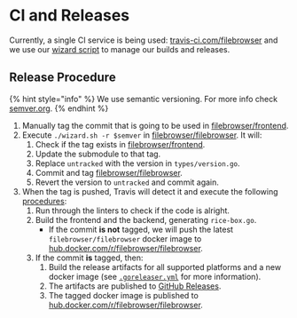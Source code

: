 # CI and Releases

Currently, a single CI service is being used: [travis-ci.com/filebrowser](https://travis-ci.com/filebrowser) and we use our [wizard script](https://github.com/filebrowser/filebrowser/blob/master/wizard.sh) to manage our builds and releases.

## Release Procedure

{% hint style="info" %}
We use semantic versioning. For more info check [semver.org](https://semver.org).
{% endhint %}

1. Manually tag the commit that is going to be used in [filebrowser/frontend](https://github.com/filebrowser/frontend).
2. Execute `./wizard.sh -r $semver` in [filebrowser/filebrowser](https://github.com/filebrowser/filebrowser). It will:
   1. Check if the tag exists in [filebrowser/frontend](https://github.com/filebrowser/frontend).
   2. Update the submodule to that tag.
   3. Replace `untracked` with the version in `types/version.go`.
   4. Commit and tag [filebrowser/filebrowser](https://github.com/filebrowser/filebrowser).
   5. Revert the version to `untracked` and commit again.
3. When the tag is pushed, Travis will detect it and execute the following [procedures](https://github.com/filebrowser/filebrowser/blob/master/.travis.yml):
   1. Run through the linters to check if the code is alright.
   2. Build the frontend and the backend, generating `rice-box.go`.
      * If the commit **is not** tagged, we will push the latest `filebrowser/filebrowser` docker image to [hub.docker.com/r/filebrowser/filebrowser](https://hub.docker.com/r/filebrowser/filebrowser/).
   3. If the commit **is** tagged, then:
      1. Build the release artifacts for all supported platforms and a new docker image \(see [`.goreleaser.yml`](https://github.com/filebrowser/filebrowser/blob/master/.goreleaser.yml) for more information\).
      2. The artifacts are published to [GitHub Releases](https://github.com/filebrowser/filebrowser/releases).
      3. The tagged docker image is published to [hub.docker.com/r/filebrowser/filebrowser](https://hub.docker.com/r/filebrowser/filebrowser/).



